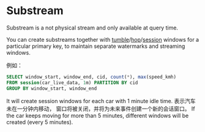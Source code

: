 # Substream

Substream is a not physical stream and only available at query time.

You can create substreams together with [tumble](functions_for_streaming#tumble)/[hop](functions_for_streaming#hop)/[session](functions_for_streaming#session) windows for a particular primary key, to maintain separate watermarks and streaming windows.

例如：

```sql
SELECT window_start, window_end, cid, count(*), max(speed_kmh)
FROM session(car_live_data, 1m) PARTITION BY cid
GROUP BY window_start, window_end
```

It will create session windows for each car with 1 minute idle time. 表示汽车未在一分钟内移动， 窗口将被关闭，并将为未来事件创建一个新的会话窗口。 If the car keeps moving for more than 5 minutes, different windows will be created (every 5 minutes).